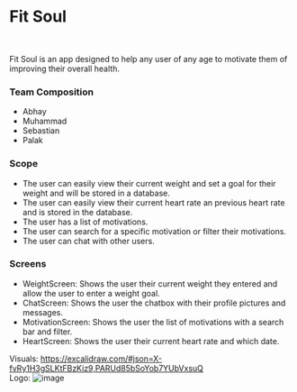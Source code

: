 # Fit Soul
<br>
<p>Fit Soul is an app designed to help any user of any age to motivate them of improving their overall health.</p>

### Team Composition
<ul>
  <li>Abhay</li>
  <li>Muhammad</li>
  <li>Sebastian</li>
  <li>Palak</li>
</ul>

### Scope
<ul>
  <li>The user can easily view their current weight and set a goal for their weight and will be stored in a database.</li>
  <li>The user can easily view their current heart rate an previous heart rate and is stored in the database.</li>
  <li>The user has a list of motivations.</li>
  <li>The user can search for a specific motivation or filter their motivations.</li>
  <li>The user can chat with other users.</li>
</ul>

### Screens
<ul>
  <li>WeightScreen: Shows the user their current weight they entered and allow the user to enter a weight goal.</li>
  <li>ChatScreen: Shows the user the chatbox with their profile pictures and messages.</li>
  <li>MotivationScreen: Shows the user the list of motivations with a search bar and filter.</li>
  <li>HeartScreen: Shows the user their current heart rate and which date.</li>
</ul

Visuals: https://excalidraw.com/#json=X-fvRy1H3gSLKtFBzKiz9,PARUd85bSoYob7YUbVxsuQ
<br>
Logo:
![image](https://github.com/user-attachments/assets/40b2fa0d-f914-4509-986b-aeff4da3d19c)
